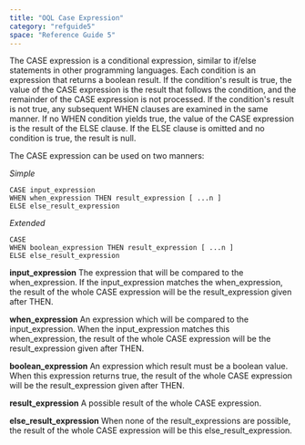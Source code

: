 ```yaml
---
title: "OQL Case Expression"
category: "refguide5"
space: "Reference Guide 5"
---
```



The CASE expression is a conditional expression, similar to if/else statements in other programming languages. Each condition is an expression that returns a boolean result. If the condition's result is true, the value of the CASE expression is the result that follows the condition, and the remainder of the CASE expression is not processed. If the condition's result is not true, any subsequent WHEN clauses are examined in the same manner. If no WHEN condition yields true, the value of the CASE expression is the result of the ELSE clause. If the ELSE clause is omitted and no condition is true, the result is null.

The CASE expression can be used on two manners:

_Simple_

```
CASE input_expression
WHEN when_expression THEN result_expression [ ...n ]
ELSE else_result_expression

```

_Extended_

```
CASE
WHEN boolean_expression THEN result_expression [ ...n ]
ELSE else_result_expression

```

**input_expression**
The expression that will be compared to the when_expression. If the input_expression matches the when_expression, the result of the whole CASE expression will be the result_expression given after THEN.

**when_expression**
An expression which will be compared to the input_expression. When the input_expression matches this when_expression, the result of the whole CASE expression will be the result_expression given after THEN.

**boolean_expression**
An expression which result must be a boolean value. When this expression returns true, the result of the whole CASE expression will be the result_expression given after THEN.

**result_expression**
A possible result of the whole CASE expression.

**else_result_expression**
When none of the result_expressions are possible, the result of the whole CASE expression will be this else_result_expression.
